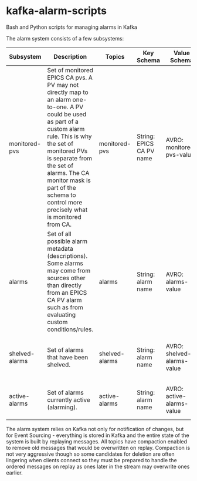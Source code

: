 # kafka-alarm-scripts
Bash and Python scripts for managing alarms in Kafka

The alarm system consists of a few subsystems:

| Subsystem | Description | Topics | Key Schema | Value Schema | Scripts |
|----------|---------------|----------|-----------|-----------|----------|
| monitored-pvs | Set of monitored EPICS CA pvs.  A PV may not directly map to an alarm one-to-one.  A PV could be used as part of a custom alarm rule.  This is why the set of monitored PVs is separate from the set of alarms.   The CA monitor mask is part of the schema to control more precisely what is monitored from CA. | monitored-pvs |  String: EPICS CA PV name | AVRO: monitored-pvs-value | set-monitored.py, unset-monitored.py, list-monitored.py |
| alarms | Set of all possible alarm metadata (descriptions).  Some alarms may come from sources other than directly from an EPICS CA PV alarm such as from evaluating custom conditions/rules. | alarms | String: alarm name | AVRO: alarms-value | set-alarm.py, unset-alarm.py, list-alarms.py |
| shelved-alarms | Set of alarms that have been shelved. | shelved-alarms | String: alarm name | AVRO: shelved-alarms-value | set-shelved.py, unset-shelved.py, list-shelved.py |
| active-alarms | Set of alarms currently active (alarming). | active-alarms | String: alarm name | AVRO: active-alarms-value | set-active.py, unset-active.py, list-active.py |

The alarm system relies on Kafka not only for notification of changes, but for Event Sourcing - everything is stored in Kafka and the entire state of
the system is built by replaying messages.   All topics have compaction enabled to remove old messages that would be overwritten on replay.  Compaction is not very aggressive though so some candidates for deletion are often lingering when clients connect so they must be prepared to handle the ordered messages on replay as ones later in the stream may overwrite ones earlier.
